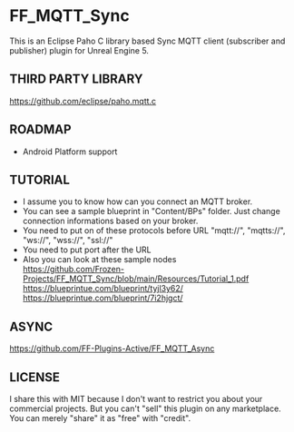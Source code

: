 # FF_MQTT_Sync
This is an Eclipse Paho C library based Sync MQTT client (subscriber and publisher) plugin for Unreal Engine 5.

## THIRD PARTY LIBRARY
https://github.com/eclipse/paho.mqtt.c

## ROADMAP
* Android Platform support

## TUTORIAL
* I assume you to know how can you connect an MQTT broker.
* You can see a sample blueprint in "Content/BPs" folder. Just change connection informations based on your broker.
* You need to put on of these protocols before URL "mqtt://", "mqtts://", "ws://", "wss://", "ssl://"
* You need to put port after the URL
* Also you can look at these sample nodes \
https://github.com/Frozen-Projects/FF_MQTT_Sync/blob/main/Resources/Tutorial_1.pdf \
https://blueprintue.com/blueprint/tyjl3y62/ \
https://blueprintue.com/blueprint/7i2hjgct/

## ASYNC
https://github.com/FF-Plugins-Active/FF_MQTT_Async

## LICENSE
I share this with MIT because I don't want to restrict you about your commercial projects. But you can't "sell" this plugin on any marketplace. You can merely "share" it as "free" with "credit".
